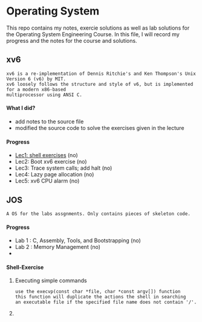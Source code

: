 # Operating System
This repo contains my notes, exercie solutions as well as lab solutions for the Operating System Engineering
Course. In this file, I will record my progress and the notes for the course and
solutions.

## xv6

```
xv6 is a re-implementation of Dennis Ritchie's and Ken Thompson's Unix Version 6 (v6) by MIT.
xv6 loosely follows the structure and style of v6, but is implemented for a modern x86-based
multiprocessor using ANSI C.
```

#### What I did?
  * add notes to the source file
  * modified the source code to solve the exercises given in the lecture

#### Progress
  * [Lec1: shell exercises](shell-exercise) (no)
  * Lec2: Boot xv6 exercise (no)
  * Lec3: Trace system calls; add halt (no)
  * Lec4: Lazy page allocation (no)
  * Lec5: xv6 CPU alarm (no)

## JOS

```
A OS for the labs assgnments. Only contains pieces of skeleton code.
```

#### Progress
  * Lab 1 : C, Assembly, Tools, and Bootstrapping (no)
  * Lab 2 : Memory Management (no)
  *


#### Shell-Exercise

1. Executing simple commands

    ```
    use the execvp(const char *file, char *const argv[]) function
    this function will duplicate the actions the shell in searching
    an executable file if the specified file name does not contain '/'.
    ```
2.


